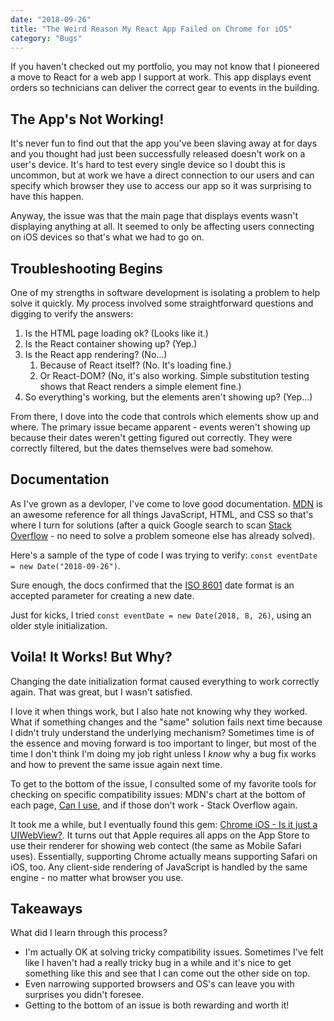 ```yaml
---
date: "2018-09-26"
title: "The Weird Reason My React App Failed on Chrome for iOS"
category: "Bugs"
---
```


If you haven't checked out my portfolio, you may not know that I pioneered a move to React for a web app I support at work. This app displays event orders so technicians can deliver the correct gear to events in the building.

## The App's Not Working!
It's never fun to find out that the app you've been slaving away at for days and you thought had just been successfully released doesn't work on a user's device. It's hard to test every single device so I doubt this is uncommon, but at work we have a direct connection to our users and can specify which browser they use to access our app so it was surprising to have this happen.

Anyway, the issue was that the main page that displays events wasn't displaying anything at all. It seemed to only be affecting users connecting on iOS devices so that's what we had to go on.

## Troubleshooting Begins
One of my strengths in software development is isolating a problem to help solve it quickly. My process involved some straightforward questions and digging to verify the answers:
1. Is the HTML page loading ok? (Looks like it.)
1. Is the React container showing up? (Yep.)
1. Is the React app rendering? (No...)
    1. Because of React itself? (No. It's loading fine.)
    1. Or React-DOM? (No, it's also working. Simple substitution testing shows that React renders a simple element fine.)
1. So everything's working, but the elements aren't showing up? (Yep...)

From there, I dove into the code that controls which elements show up and where. The primary issue became apparent - events weren't showing up because their dates weren't getting figured out correctly. They were correctly filtered, but the dates themselves were bad somehow.

## Documentation
As I've grown as a devloper, I've come to love good documentation. [MDN](https://developer.mozilla.org) is an awesome reference for all things JavaScript, HTML, and CSS so that's where I turn for solutions (after a quick Google search to scan [Stack Overflow](https://stackoverflow.com/) - no need to solve a problem someone else has already solved).

Here's a sample of the type of code I was trying to verify: `const eventDate = new Date("2018-09-26")`.

Sure enough, the docs confirmed that the [ISO 8601](https://en.wikipedia.org/wiki/ISO_8601) date format is an accepted parameter for creating a new date.

Just for kicks, I tried `const eventDate = new Date(2018, 8, 26)`, using an older style initialization.

## Voila! It Works! But Why?
Changing the date initialization format caused everything to work correctly again. That was great, but I wasn't satisfied.

I love it when things work, but I also hate not knowing why they worked. What if something changes and the "same" solution fails next time because I didn't truly understand the underlying mechanism? Sometimes time is of the essence and moving forward is too important to linger, but most of the time I don't think I'm doing my job right unless I *know* why a bug fix works and how to prevent the same issue again next time.

To get to the bottom of the issue, I consulted some of my favorite tools for checking on specific compatibility issues: MDN's chart at the bottom of each page, [Can I use](https://www.caniuse.com), and if those don't work - Stack Overflow again.

It took me a while, but I eventually found this gem: [Chrome iOS - Is it just a UIWebView?](https://stackoverflow.com/questions/11259152/chrome-ios-is-it-just-a-uiwebview). It turns out that Apple requires all apps on the App Store to use their renderer for showing web contect (the same as Mobile Safari uses). Essentially, supporting Chrome actually means supporting Safari on iOS, too. Any client-side rendering of JavaScript is handled by the same engine - no matter what browser you use.

## Takeaways
What did I learn through this process?

* I'm actually OK at solving tricky compatibility issues. Sometimes I've felt like I haven't had a really tricky bug in a while and it's nice to get something like this and see that I can come out the other side on top.
* Even narrowing supported browsers and OS's can leave you with surprises you didn't foresee.
* Getting to the bottom of an issue is both rewarding and worth it!
